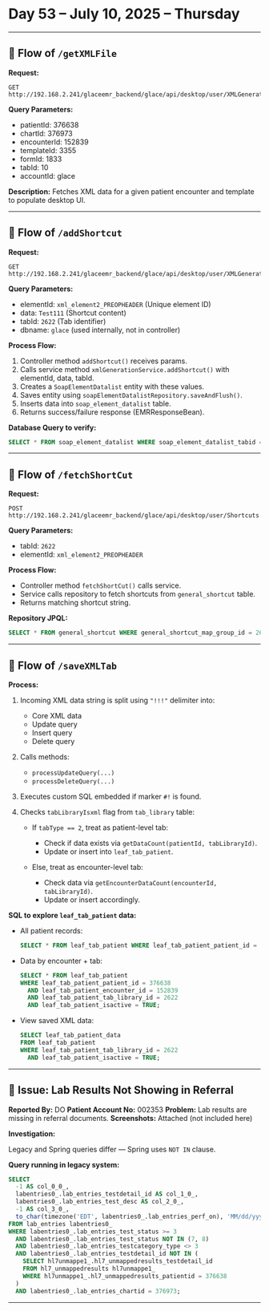 # Day 53 – July 10, 2025 – Thursday

---

## 🔄 Flow of `/getXMLFile`

**Request:**

```http
GET http://192.168.2.241/glaceemr_backend/glace/api/desktop/user/XMLGeneration/getXMLFile
```

**Query Parameters:**

* patientId: 376638
* chartId: 376973
* encounterId: 152839
* templateId: 3355
* formId: 1833
* tabId: 10
* accountId: glace

**Description:**
Fetches XML data for a given patient encounter and template to populate desktop UI.

---

## 🔄 Flow of `/addShortcut`

**Request:**

```http
GET http://192.168.2.241/glaceemr_backend/glace/api/desktop/user/XMLGeneration/addShortcut
```

**Query Parameters:**

* elementId: `xml_element2_PREOPHEADER` (Unique element ID)
* data: `Test111` (Shortcut content)
* tabId: `2622` (Tab identifier)
* dbname: `glace` (used internally, not in controller)

**Process Flow:**

1. Controller method `addShortcut()` receives params.
2. Calls service method `xmlGenerationService.addShortcut()` with elementId, data, tabId.
3. Creates a `SoapElementDatalist` entity with these values.
4. Saves entity using `soapElementDatalistRepository.saveAndFlush()`.
5. Inserts data into `soap_element_datalist` table.
6. Returns success/failure response (EMRResponseBean).

**Database Query to verify:**

```sql
SELECT * FROM soap_element_datalist WHERE soap_element_datalist_tabid = 2622;
```

---

## 🔄 Flow of `/fetchShortCut`

**Request:**

```http
POST http://192.168.2.241/glaceemr_backend/glace/api/desktop/user/Shortcuts.Action/fetchShortcut
```

**Query Parameters:**

* tabId: `2622`
* elementId: `xml_element2_PREOPHEADER`

**Process Flow:**

* Controller method `fetchShortCut()` calls service.
* Service calls repository to fetch shortcuts from `general_shortcut` table.
* Returns matching shortcut string.

**Repository JPQL:**

```sql
SELECT * FROM general_shortcut WHERE general_shortcut_map_group_id = 2622;
```

---

## 🔄 Flow of `/saveXMLTab`

**Process:**

1. Incoming XML data string is split using `"!!!"` delimiter into:

   * Core XML data
   * Update query
   * Insert query
   * Delete query
2. Calls methods:

   * `processUpdateQuery(...)`
   * `processDeleteQuery(...)`
3. Executes custom SQL embedded if marker `#!` is found.
4. Checks `tabLibraryIsxml` flag from `tab_library` table:

   * If `tabType == 2`, treat as patient-level tab:

     * Check if data exists via `getDataCount(patientId, tabLibraryId)`.
     * Update or insert into `leaf_tab_patient`.
   * Else, treat as encounter-level tab:

     * Check data via `getEncounterDataCount(encounterId, tabLibraryId)`.
     * Update or insert accordingly.

**SQL to explore `leaf_tab_patient` data:**

* All patient records:

  ```sql
  SELECT * FROM leaf_tab_patient WHERE leaf_tab_patient_patient_id = 376638;
  ```

* Data by encounter + tab:

  ```sql
  SELECT * FROM leaf_tab_patient
  WHERE leaf_tab_patient_patient_id = 376638
    AND leaf_tab_patient_encounter_id = 152839
    AND leaf_tab_patient_tab_library_id = 2622
    AND leaf_tab_patient_isactive = TRUE;
  ```

* View saved XML data:

  ```sql
  SELECT leaf_tab_patient_data
  FROM leaf_tab_patient
  WHERE leaf_tab_patient_tab_library_id = 2622
    AND leaf_tab_patient_isactive = TRUE;
  ```

---

## 🐞 Issue: Lab Results Not Showing in Referral

**Reported By:** DO
**Patient Account No:** 002353
**Problem:** Lab results are missing in referral documents.
**Screenshots:** Attached (not included here)

**Investigation:**

Legacy and Spring queries differ — Spring uses `NOT IN` clause.

**Query running in legacy system:**

```sql
SELECT
  -1 AS col_0_0_,
  labentries0_.lab_entries_testdetail_id AS col_1_0_,
  labentries0_.lab_entries_test_desc AS col_2_0_,
  -1 AS col_3_0_,
  to_char(timezone('EDT', labentries0_.lab_entries_perf_on), 'MM/dd/yyyy') AS col_4_0_
FROM lab_entries labentries0_
WHERE labentries0_.lab_entries_test_status >= 3
  AND labentries0_.lab_entries_test_status NOT IN (7, 8)
  AND labentries0_.lab_entries_testcategory_type <> 3
  AND labentries0_.lab_entries_testdetail_id NOT IN (
    SELECT hl7unmappe1_.hl7_unmappedresults_testdetail_id
    FROM hl7_unmappedresults hl7unmappe1_
    WHERE hl7unmappe1_.hl7_unmappedresults_patientid = 376638
  )
  AND labentries0_.lab_entries_chartid = 376973;
```

---
